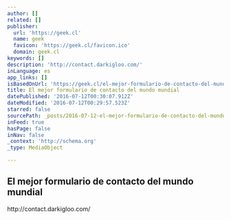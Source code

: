 ```yaml
---
author: []
related: []
publisher:
  url: 'https://geek.cl'
  name: geek
  favicon: 'https://geek.cl/favicon.ico'
  domain: geek.cl
keywords: []
description: 'http://contact.darkigloo.com/'
inLanguage: es
app_links: []
isBasedOnUrl: 'https://geek.cl/el-mejor-formulario-de-contacto-del-mundo-mundial/'
title: El mejor formulario de contacto del mundo mundial
datePublished: '2016-07-12T00:30:07.912Z'
dateModified: '2016-07-12T00:29:57.523Z'
starred: false
sourcePath: _posts/2016-07-12-el-mejor-formulario-de-contacto-del-mundo-mundial.md
inFeed: true
hasPage: false
inNav: false
_context: 'http://schema.org'
_type: MediaObject

---
```

<article style=""><h1>El mejor formulario de contacto del mundo mundial</h1><p>http://contact.darkigloo.com/</p></article>